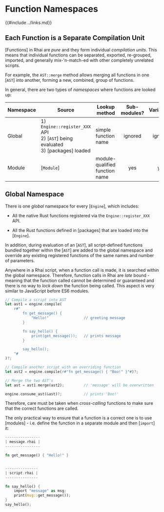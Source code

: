 Function Namespaces
==================

{{#include ../links.md}}

Each Function is a Separate Compilation Unit
-------------------------------------------

[Functions] in Rhai are _pure_ and they form individual _compilation units_.
This means that individual functions can be separated, exported, re-grouped, imported,
and generally mix-'n-match-ed with other completely unrelated scripts.

For example, the `AST::merge` method allows merging all functions in one [`AST`] into another,
forming a new, combined, group of functions.

In general, there are two types of _namespaces_ where functions are looked up:

| Namespace | Source                                                                                | Lookup method                  | Sub-modules? | Variables? |
| --------- | ------------------------------------------------------------------------------------- | ------------------------------ | :----------: | :--------: |
| Global    | 1) `Engine::register_XXX` API<br/>2) [`AST`] being evaluated<br/>3) [packages] loaded | simple function name           |   ignored    |  ignored   |
| Module    | [`Module`]                                                                            | module-qualified function name |     yes      |    yes     |


Global Namespace
----------------

There is one _global_ namespace for every [`Engine`], which includes:

* All the native Rust functions registered via the `Engine::register_XXX` API.

* All the Rust functions defined in [packages] that are loaded into the [`Engine`].

In addition, during evaluation of an [`AST`], all script-defined functions bundled together within
the [`AST`] are added to the global namespace and override any existing registered functions of
the same names and number of parameters.

Anywhere in a Rhai script, when a function call is made, it is searched within the global namespace.
Therefore, function calls in Rhai are _late_ bound - meaning that the function called cannot be
determined or guaranteed and there is no way to _lock down_ the function being called.
This aspect is very similar to JavaScript before ES6 modules.

```rust
// Compile a script into AST
let ast1 = engine.compile(
    r#"
        fn get_message() {
            "Hello!"                // greeting message
        }

        fn say_hello() {
            print(get_message());   // prints message
        }

        say_hello();
    "#
)?;

// Compile another script with an overriding function
let ast2 = engine.compile(r#"fn get_message() { "Boo!" }"#)?;

// Merge the two AST's
let ast = ast1.merge(ast2);         // 'message' will be overwritten

engine.consume_ast(&ast)?;          // prints 'Boo!'
```

Therefore, care must be taken when _cross-calling_ functions to make sure that the correct
functions are called.

The only practical way to ensure that a function is a correct one is to use [modules] -
i.e. define the function in a separate module and then [`import`] it:

```rust
----------------
| message.rhai |
----------------

fn get_message() { "Hello!" }


---------------
| script.rhai |
---------------

fn say_hello() {
    import "message" as msg;
    print(msg::get_message());
}
say_hello();
```
